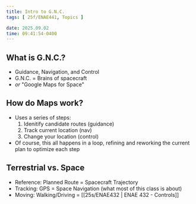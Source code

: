```yaml
---
title: Intro to G.N.C.
tags: [ 25f/ENAE441, Topics ]

date: 2025.09.02
time: 09:41:54-0400
---
```


## What is G.N.C.?

- Guidance, Navigation, and Control
- G.N.C. = Brains of spacecraft
- _or_ "Google Maps for Space"

## How do Maps work?

- Uses a series of steps:
  1. Idenitify candidate routes (guidance)
  2. Track current location (nav)
  3. Change your location (control)
- Of course, this all happens in a loop, refining and reworking the current plan to optimize each step

## Terrestrial vs. Space

- Reference: Planned Route = Spacecraft Trajectory
- Tracking: GPS = Space Navigation (what most of this class is about)
- Moving: Walking/Driving = [[25s/ENAE432 | ENAE 432 - Controls]]
